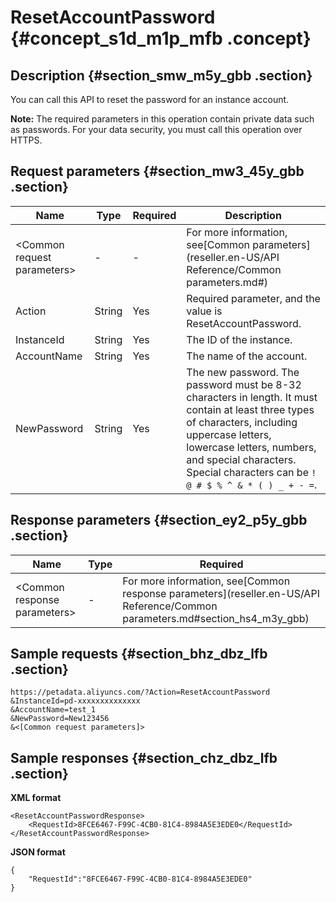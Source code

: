 # ResetAccountPassword {#concept_s1d_m1p_mfb .concept}

## Description {#section_smw_m5y_gbb .section}

You can call this API to reset the password for an instance account.

**Note:** The required parameters in this operation contain private data such as passwords. For your data security, you must call this operation over HTTPS.

## Request parameters {#section_mw3_45y_gbb .section}

|Name|Type|Required|Description|
|----|----|--------|-----------|
|<Common request parameters\>|-|-|For more information, see[Common parameters](reseller.en-US/API Reference/Common parameters.md#)|
|Action|String|Yes|Required parameter, and the value is ResetAccountPassword.|
|InstanceId|String|Yes|The ID of the instance.|
|AccountName|String|Yes|The name of the account.|
|NewPassword|String|Yes|The new password. The password must be 8-32 characters in length. It must contain at least three types of characters, including uppercase letters, lowercase letters, numbers, and special characters. Special characters can be `! @ # $ % ^ & * ( ) _ + - =`.|

## Response parameters {#section_ey2_p5y_gbb .section}

|Name|Type|Required|
|----|----|--------|
|<Common response parameters\>|-|For more information, see[Common response parameters](reseller.en-US/API Reference/Common parameters.md#section_hs4_m3y_gbb)|

## Sample requests {#section_bhz_dbz_lfb .section}

```
https://petadata.aliyuncs.com/?Action=ResetAccountPassword
&InstanceId=pd-xxxxxxxxxxxxxx
&AccountName=test_1
&NewPassword=New123456
&<[Common request parameters]>
```

## Sample responses {#section_chz_dbz_lfb .section}

**XML format**

```
<ResetAccountPasswordResponse>  
    <RequestId>8FCE6467-F99C-4CB0-81C4-8984A5E3EDE0</RequestId>
</ResetAccountPasswordResponse>
```

**JSON format**

```
{
    "RequestId":"8FCE6467-F99C-4CB0-81C4-8984A5E3EDE0"
}
```

